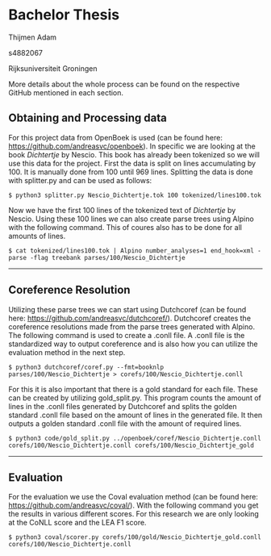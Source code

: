 # Bachelor Thesis

Thijmen Adam

s4882067

Rijksuniversiteit Groningen

More details about the whole process can be found on the respective GitHub mentioned in each section.

## Obtaining and Processing data
For this project data from OpenBoek is used (can be found here: https://github.com/andreasvc/openboek). In specific we are looking at the book _Dichtertje_ by Nescio. This book has already been tokenized so we will use this data for the project. First the data is split on lines accumulating by 100. It is manually done from 100 until 969 lines. Splitting the data is done with splitter.py and can be used as follows:

    $ python3 splitter.py Nescio_Dichtertje.tok 100 tokenized/lines100.tok

Now we have the first 100 lines of the tokenized text of _Dichtertje_ by Nescio. Using these 100 lines we can also create parse trees using Alpino with the following command. This of coures also has to be done for all amounts of lines.

    $ cat tokenized/lines100.tok | Alpino number_analyses=1 end_hook=xml -parse -flag treebank parses/100/Nescio_Dichtertje

-------------------------

## Coreference Resolution

Utilizing these parse trees we can start using Dutchcoref (can be found here: https://github.com/andreasvc/dutchcoref/). Dutchcoref creates the coreference resolutions made from the parse trees generated with Alpino. The following command is used to create a .conll file. A .conll file is the standardized way to output coreference and is also how you can utilize the evaluation method in the next step.

    $ python3 dutchcoref/coref.py --fmt=booknlp parses/100/Nescio_Dichtertje > corefs/100/Nescio_Dichtertje.conll

For this it is also important that there is a gold standard for each file. These can be created by utilizing gold_split.py. This program counts the amount of lines in the .conll files generated by Dutchcoref and splits the golden standard .conll file based on the amount of lines in the generated file. It then outputs a golden standard .conll file with the amount of required lines.

    $ python3 code/gold_split.py ../openboek/coref/Nescio_Dichtertje.conll corefs/100/Nescio_Dichtertje.conll corefs/100/Nescio_Dichtertje_gold

-------------------------

## Evaluation

For the evaluation we use the Coval evaluation method (can be found here: https://github.com/andreasvc/coval/). With the following command you get the results in various different scores. For this research we are only looking at the CoNLL score and the LEA F1 score.

    $ python3 coval/scorer.py corefs/100/gold/Nescio_Dichtertje_gold.conll corefs/100/Nescio_Dichtertje.conll

